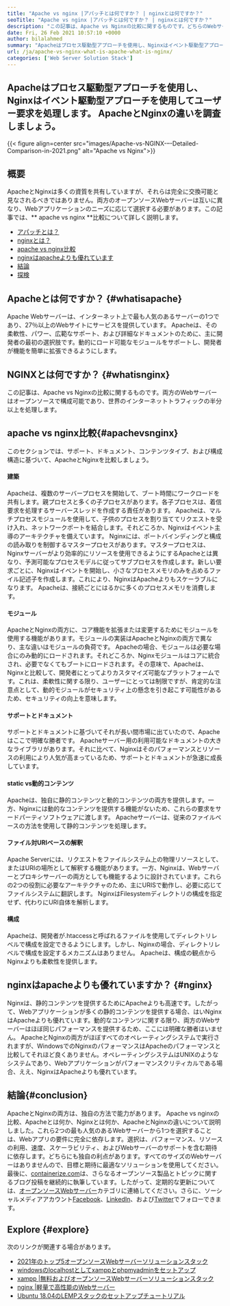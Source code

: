```yaml
---
title: "Apache vs nginx |アパッチとは何ですか？ | nginxとは何ですか？" 
seoTitle: "Apache vs nginx |アパッチとは何ですか？ | nginxとは何ですか？" 
description: "この記事は、Apache vs Nginxの比較に関するものです。どちらのWebサーバーもオープンソースで構成可能であり、世界のインターネットトラフィックの半分以上を処理します。" 
date: Fri, 26 Feb 2021 10:57:10 +0000
author: bilalahmed
summary: "Apacheはプロセス駆動型アプローチを使用し、Nginxはイベント駆動型アプローチを使用してユーザー要求を処理します。 ApacheとNginxの違いを調査しましょう。" 
url: /ja/apache-vs-nginx-what-is-apache-what-is-nginx/
categories: ['Web Server Solution Stack']
---
```


## Apacheはプロセス駆動型アプローチを使用し、Nginxはイベント駆動型アプローチを使用してユーザー要求を処理します。 ApacheとNginxの違いを調査しましょう。

{{< figure align=center src="images/Apache-vs-NGINX-–-Detailed-Comparison-in-2021.png" alt="Apache vs Nginx">}}


## 概要
ApacheとNginxは多くの資質を共有していますが、それらは完全に交換可能と見なされるべきではありません。両方のオープンソースWebサーバーは互いに異なり、Webアプリケーションのニーズに応じて選択する必要があります。この記事では、** apache vs nginx **比較について詳しく説明します。
  * [アパッチとは？][1]
  * [nginxとは？][2]
  * [apache vs nginx比較][3]
  * [nginxはapacheよりも優れています][4]
  * [結論][5]
  * [探検][6]

## Apacheとは何ですか？ {#whatisapache}
Apache Webサーバーは、インターネット上で最も人気のあるサーバーの1つであり、27％以上のWebサイトにサービスを提供しています。 Apacheは、その柔軟性、パワー、広範なサポート、および詳細なドキュメントのために、主に開発者の最初の選択肢です。動的にロード可能なモジュールをサポートし、開発者が機能を簡単に拡張できるようにします。

## NGINXとは何ですか？ {#whatisnginx}
この記事は、Apache vs Nginxの比較に関するものです。両方のWebサーバーはオープンソースで構成可能であり、世界のインターネットトラフィックの半分以上を処理します。

## apache vs nginx比較{#apachevsnginx}
このセクションでは、サポート、ドキュメント、コンテンツタイプ、および構成構造に基づいて、ApacheとNginxを比較しましょう。

#### 建築
Apacheは、複数のサーバープロセスを開始して、ブート時間にワークロードを共有します。親プロセスと多くの子プロセスがあります。各子プロセスは、着信要求を処理するサーバースレッドを作成する責任があります。 Apacheは、マルチプロセスモジュールを使用して、子供のプロセスを割り当ててリクエストを受け入れ、ネットワークポートを結合します。それどころか、Nginxはイベント主導のアーキテクチャを備えています。 Nginxには、ポートバインディングと構成の読み取りを制御するマスタープロセスがあります。マスタープロセスは、Nginxサーバーがより効率的にリソースを使用できるようにするApacheとは異なり、予測可能なプロセスモデルに従ってサブプロセスを作成します。新しい要求ごとに、Nginxはイベントを開始し、小さなプロセスメモリのみを占めるファイル記述子を作成します。これにより、NginxはApacheよりもスケーラブルになります。 Apacheは、接続ごとにはるかに多くのプロセスメモリを消費します。

#### モジュール
ApacheとNginxの両方に、コア機能を拡張または変更するためにモジュールを使用する機能があります。モジュールの実装はApacheとNginxの両方で異なり、主な違いはモジュールの負荷です。 Apacheの場合、モジュールは必要な場合にのみ動的にロードされます。それどころか、Nginxモジュールはコアに統合され、必要でなくてもブートにロードされます。その意味で、Apacheは、Nginxと比較して、開発者にとってよりカスタマイズ可能なプラットフォームです。これは、柔軟性に関する限り、ユーザーにとっては制限ですが、肯定的な注意点として、動的モジュールがセキュリティ上の懸念を引き起こす可能性があるため、セキュリティの向上を意味します。

#### サポートとドキュメント
サポートとドキュメントに基づいてそれが長い間市場に出ていたので、Apacheはここで明確な勝者です。 Apacheサーバー用の利用可能なドキュメントの大きなライブラリがあります。それに比べて、Nginxはそのパフォーマンスとリソースの利用により人気が高まっているため、サポートとドキュメントが急速に成長しています。

#### static vs動的コンテンツ
Apacheは、独自に静的コンテンツと動的コンテンツの両方を提供します。一方、Nginxには動的なコンテンツを提供する機能がないため、これらの要求をサードパーティソフトウェアに渡します。 Apacheサーバーは、従来のファイルベースの方法を使用して静的コンテンツを処理します。

#### ファイル対URIベースの解釈
Apache Serverには、リクエストをファイルシステム上の物理リソースとして、またはURIの場所として解釈する機能があります。一方、Nginxは、Webサーバーとプロキシサーバーの両方としても機能するように設計されています。これらの2つの役割に必要なアーキテクチャのため、主にURISで動作し、必要に応じてファイルシステムに翻訳します。 NginxはFilesystemディレクトリの構成を指定せず、代わりにURI自体を解析します。

#### 構成
Apacheは、開発者が.htaccessと呼ばれるファイルを使用してディレクトリレベルで構成を設定できるようにします。しかし、Nginxの場合、ディレクトリレベルで構成を設定するメカニズムはありません。 Apacheは、構成の観点からNginxよりも柔軟性を提供します。

## nginxはapacheよりも優れていますか？ {#nginx}
Nginxは、静的コンテンツを提供するためにApacheよりも高速です。したがって、Webアプリケーションが多くの静的コンテンツを提供する場合、はいNginxはApacheよりも優れています。動的なコンテンツに関する限り、両方のWebサーバーはほぼ同じパフォーマンスを提供するため、ここには明確な勝者はいません。 ApacheとNginxの両方がほぼすべてのオペレーティングシステムで実行されますが、WindowsでのNginxのパフォーマンスはApacheのパフォーマンスと比較してそれほど良くありません。オペレーティングシステムはUNIXのようなシステムであり、Webアプリケーションがパフォーマンスクリティカルである場合、ええ、NginxはApacheよりも優れています。

## 結論{#conclusion}
ApacheとNginxの両方は、独自の方法で能力があります。 Apache vs nginxの比較、Apacheとは何か、Nginxとは何か、ApacheとNginxの違いについて説明しました。これら2つの最も人気のあるWebサーバーから1つを選択することは、Webアプリの要件に完全に依存します。選択は、パフォーマンス、リソースの利用、速度、スケーラビリティ、およびWebサーバーのサポートを含む期待に依存します。どちらにも独自の利点があります。すべてのサイズのWebサーバーはありませんので、目標と期待に最適なソリューションを使用してください。
最後に、[containerize.com][7]は、さらなるオープンソース製品とトピックに関するブログ投稿を継続的に執筆しています。したがって、定期的な更新については、[オープンソースWebサーバー][8]カテゴリに連絡してください。さらに、ソーシャルメディアアカウント[Facebook][9]、[LinkedIn][10]、および[Twitter][11]でフォローできます。

## Explore {#explore}
次のリンクが関連する場合があります。
  * [2021年のトップ5オープンソースWebサーバーソリューションスタック][12]
  * [windowsのlocalhostとしてxamppとphpmyadminをセットアップ][13]
  * [xampp |無料およびオープンソースWebサーバーソリューションスタック][14]
  * [nginx |軽量で高性能のWebサーバー][15]
  * [Ubuntu 18.04のLEMPスタックのセットアップチュートリアル][16]

  
[1]: #whatisapache
[2]: #whatisnginx
[3]: #apachevsnginx
[4]: #nginx
[5]: #conclusion
[6]: #explore
[7]: https://www.containerize.com/
[8]: https://blog.containerize.com/category/web-server-solution-stack/
[9]: https://web.facebook.com/containerize
[10]: https://www.linkedin.com/company/containerize/
[11]: https://twitter.com/containerize_co
[12]: https://blog.containerize.com/2021/01/08/top-5-open-source-web-server-solution-stacks-in-2021/
[13]: https://blog.containerize.com/database-management-software/how-to-setup-xampp-and-phpmyadmin-as-localhost-on-windows/
[14]: https://products.containerize.com/solution-stack/xampp
[15]: https://products.containerize.com/solution-stack/nginx
[16]: https://blog.containerize.com/web-server-solution-stack/setup-tutorial-for-lemp-stack-on-ubuntu-18-04/
